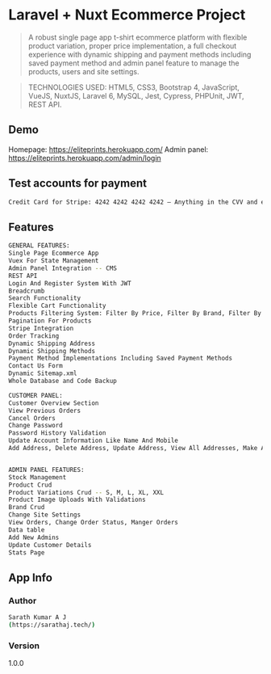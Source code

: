 # Laravel + Nuxt Ecommerce Project

> A robust single page app t-shirt ecommerce platform with flexible product variation, proper price implementation, a full checkout experience with dynamic shipping and payment methods including saved payment method and admin panel feature to manage the products, users and site settings.

> TECHNOLOGIES USED: HTML5, CSS3, Bootstrap 4, JavaScript, VueJS, NuxtJS, Laravel 6, MySQL, Jest, Cypress, PHPUnit, JWT, REST API.

## Demo

Homepage: https://eliteprints.herokuapp.com/
Admin panel: https://eliteprints.herokuapp.com/admin/login


## Test accounts for payment
``` bash
Credit Card for Stripe: 4242 4242 4242 4242 – Anything in the CVV and expiration date
```
## Features
``` bash
GENERAL FEATURES:
Single Page Ecommerce App
Vuex For State Management
Admin Panel Integration -- CMS
REST API
Login And Register System With JWT
Breadcrumb
Search Functionality
Flexible Cart Functionality
Products Filtering System: Filter By Price, Filter By Brand, Filter By Colors, Etc..
Pagination For Products
Stripe Integration
Order Tracking
Dynamic Shipping Address
Dynamic Shipping Methods
Payment Method Implementations Including Saved Payment Methods
Contact Us Form
Dynamic Sitemap.xml
Whole Database and Code Backup

CUSTOMER PANEL:
Customer Overview Section
View Previous Orders
Cancel Orders
Change Password
Password History Validation
Update Account Information Like Name And Mobile
Add Address, Delete Address, Update Address, View All Addresses, Make An Address Default


ADMIN PANEL FEATURES:
Stock Management
Product Crud
Product Variations Crud -- S, M, L, XL, XXL
Product Image Uploads With Validations
Brand Crud
Change Site Settings
View Orders, Change Order Status, Manger Orders
Data table
Add New Admins
Update Customer Details
Stats Page


```

## App Info

### Author
``` bash
Sarath Kumar A J
(https://sarathaj.tech/)
```
### Version

1.0.0
